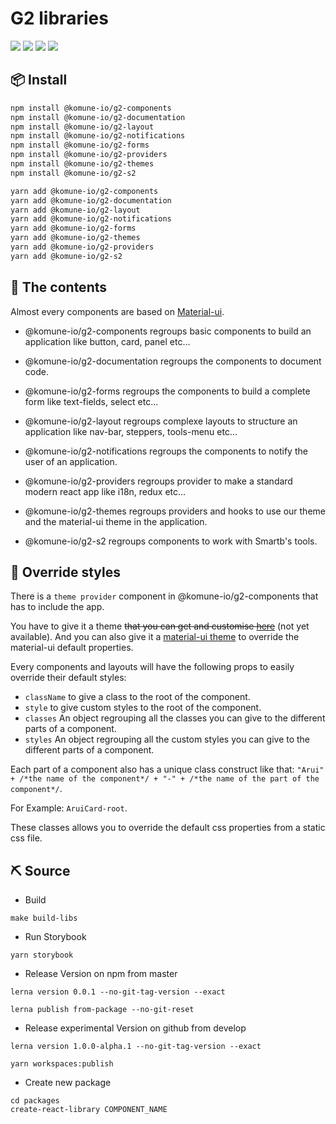 # G2 libraries

![](https://badgen.net/badge/React/18.2.0/purple)
![](https://badgen.net/badge/@mui%2Fmaterial/5.8.4/green)
![](https://badgen.net/npm/v/@komune-io/g2-components/latest)
![](https://badgen.net/npm/types/tslib)

## 📦 Install

```bash
npm install @komune-io/g2-components
npm install @komune-io/g2-documentation
npm install @komune-io/g2-layout
npm install @komune-io/g2-notifications
npm install @komune-io/g2-forms
npm install @komune-io/g2-providers
npm install @komune-io/g2-themes
npm install @komune-io/g2-s2
```

```bash
yarn add @komune-io/g2-components
yarn add @komune-io/g2-documentation
yarn add @komune-io/g2-layout
yarn add @komune-io/g2-notifications
yarn add @komune-io/g2-forms
yarn add @komune-io/g2-themes
yarn add @komune-io/g2-providers
yarn add @komune-io/g2-s2
```

## 🧰 The contents

Almost every components are based on [Material-ui](https://material-ui.com/).

- @komune-io/g2-components regroups basic components to build an application like button, card, panel etc...

- @komune-io/g2-documentation regroups the components to document code.

- @komune-io/g2-forms regroups the components to build a complete form like text-fields, select etc...

- @komune-io/g2-layout regroups complexe layouts to structure an application like nav-bar, steppers, tools-menu etc...

- @komune-io/g2-notifications regroups the components to notify the user of an application.

- @komune-io/g2-providers regroups provider to make a standard modern react app like i18n, redux etc...

- @komune-io/g2-themes regroups providers and hooks to use our theme and the material-ui theme in the application.

- @komune-io/g2-s2 regroups components to work with Smartb's tools.

## 🌈 Override styles

There is a `theme provider` component in @komune-io/g2-components that has to include the app.

You have to give it a theme ~~that you can get and customise [here](/?path=/story/overview-cheatsheet-theme--page)~~ (not yet available). And you can also give it a [material-ui theme](https://material-ui.com/customization/default-theme/) to override the material-ui default properties.

Every components and layouts will have the following props to easily override their default styles:

- `className` to give a class to the root of the component.
- `style` to give custom styles to the root of the component.
- `classes` An object regrouping all the classes you can give to the different parts of a component.
- `styles` An object regrouping all the custom styles you can give to the different parts of a component.

Each part of a component also has a unique class construct like that: `"Arui" + /*the name of the component*/ + "-" + /*the name of the part of the component*/`.

For Example: `AruiCard-root`.

These classes allows you to override the default css properties from a static css file.

## ⛏ Source

- Build

```
make build-libs
```

- Run Storybook

```
yarn storybook
```

- Release Version on npm from master

```
lerna version 0.0.1 --no-git-tag-version --exact

lerna publish from-package --no-git-reset
```

- Release experimental Version on github from develop

```
lerna version 1.0.0-alpha.1 --no-git-tag-version --exact

yarn workspaces:publish
```

- Create new package

```
cd packages
create-react-library COMPONENT_NAME
```
